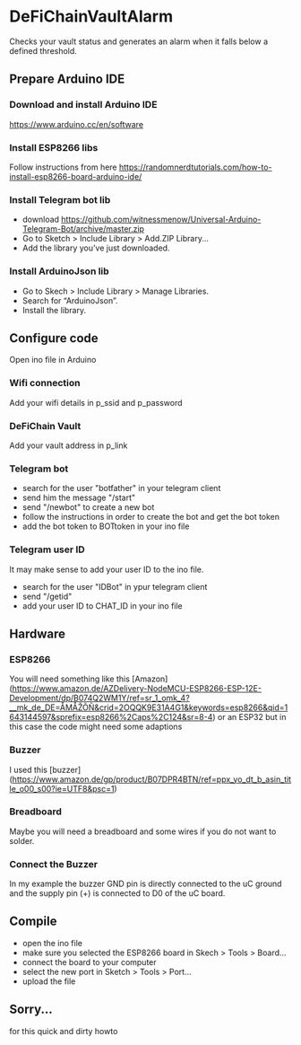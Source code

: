 # DeFiChainVaultAlarm
Checks your vault status and generates an alarm when it falls below a defined threshold.

## Prepare Arduino IDE

### Download and install Arduino IDE
https://www.arduino.cc/en/software


### Install ESP8266 libs
Follow instructions from here https://randomnerdtutorials.com/how-to-install-esp8266-board-arduino-ide/

### Install Telegram bot lib
- download https://github.com/witnessmenow/Universal-Arduino-Telegram-Bot/archive/master.zip
- Go to Sketch > Include Library > Add.ZIP Library...
- Add the library you’ve just downloaded.

### Install ArduinoJson lib
- Go to Skech > Include Library > Manage Libraries.
- Search for “ArduinoJson”.
- Install the library.

## Configure code
Open ino file in Arduino

### Wifi connection
Add your wifi details in p_ssid and p_password

### DeFiChain Vault
Add your vault address in p_link

### Telegram bot
- search for the user "botfather" in your telegram client
- send him the message "/start"
- send "/newbot" to create a new bot
- follow the instructions in order to create the bot and get the bot token
- add the bot token to BOTtoken in your ino file

### Telegram user ID
It may make sense to add your user ID to the ino file. 
- search for the user "IDBot" in ypur telegram client
- send "/getid"
- add your user ID to CHAT_ID in your ino file


## Hardware

### ESP8266
You will need something like this [Amazon]
(https://www.amazon.de/AZDelivery-NodeMCU-ESP8266-ESP-12E-Development/dp/B074Q2WM1Y/ref=sr_1_omk_4?__mk_de_DE=ÅMÅŽÕÑ&crid=2OQQK9E31A4G1&keywords=esp8266&qid=1643144597&sprefix=esp8266%2Caps%2C124&sr=8-4)
or an ESP32 but in this case the code might need some adaptions

### Buzzer
I used this [buzzer]
(https://www.amazon.de/gp/product/B07DPR4BTN/ref=ppx_yo_dt_b_asin_title_o00_s00?ie=UTF8&psc=1)

### Breadboard
Maybe you will need a breadboard and some wires if you do not want to solder.

### Connect the Buzzer
In my example the buzzer GND pin is directly connected to the uC ground and the supply pin (+) is connected to D0 of the uC board.


## Compile

- open the ino file
- make sure you selected the ESP8266 board in Skech > Tools > Board...
- connect the board to your computer
- select the new port in Sketch > Tools > Port...
- upload the file

## Sorry...
for this quick and dirty howto
